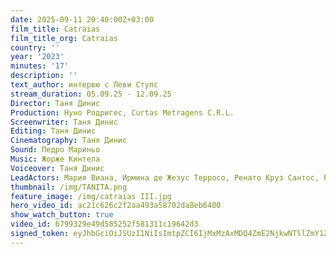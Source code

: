 ```yaml
---
date: 2025-09-11 20:40:00Z+03:00
film_title: Catraias
film_title_org: Catraias
country: ''
year: '2023'
minutes: '17'
description: ''
text_author: интервю с Леви Ступс
stream_duration: 05.09.25 - 12.09.25
Director: Таня Динис
Production: Нуно Родригес, Curtas Metragens C.R.L.
Screenwriter: Таня Динис
Editing: Таня Динис
Cinematography: Таня Динис
Sound: Педро Мариньо
Music: Жорже Кинтела
Voiceover: Таня Динис
LeadActors: Мария Виана, Ирмина де Жезус Терросо, Ренато Круз Сантос, Руте Рибейро
thumbnail: /img/TANITA.png
feature_image: /img/catraias III.jpg
hero_video_id: ac21c626c2f2aa493a58702da8eb6400
show_watch_button: true
video_id: 6799329e49d585252f581311c19642d3
signed_token: eyJhbGciOiJSUzI1NiIsImtpZCI6IjMxMzAxMDQ4ZmE2NjkwNTllZmY1ZjFiNGFiNmQxOGMwIn0.eyJzdWIiOiI2Nzk5MzI5ZTQ5ZDU4NTI1MmY1ODEzMTFjMTk2NDJkMyIsImtpZCI6IjMxMzAxMDQ4ZmE2NjkwNTllZmY1ZjFiNGFiNmQxOGMwIiwiZXhwIjoiMTc1NzY3OTMyOSIsIm5iZiI6IjE3NTc1ODkzMjkiLCJhY2Nlc3NSdWxlcyI6W3siYWN0aW9uIjoiYWxsb3ciLCJ0eXBlIjoiaXAuZ2VvaXAuY291bnRyeSIsImNvdW50cnkiOlsiQkciXX0seyJhY3Rpb24iOiJibG9jayIsInR5cGUiOiJhbnkifV19.FRPxgoT7Om9-4gHNA2q8TpeWqGocjXq9k3rL9Fr-R2EFE0Khxoj1nYdR0J_rDk8CSNnf7MPV03x5yuKB0JcZhryLN9m9Oo_4qSQCOfly1kePlmRCvvn40_59S73GVxWkEZwco0UxuefFxhc8YlIDO7pz0ckV-WIPcsDlt7VqHdV8jpRLv8yEBo18ui5VigXcn95dosSFNucZsNeMcqdww57a8w7ungkLmCmStHdq6GgtlsrOVYMvWdoLu8FUbW11RSGtxocoSxwPeMhKrT6ST5AS-Gje2Cv0CT9ucELsILybFNCUhGEfvbREJfwI2QkAiUdl401JWfk5avil3-PkZw
---
```


